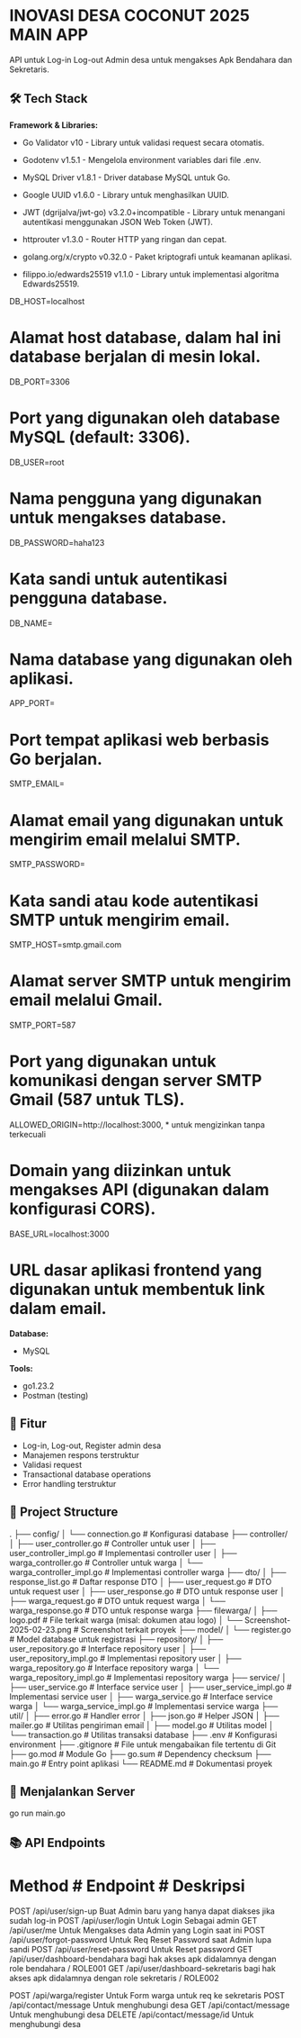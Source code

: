 # INOVASI DESA COCONUT 2025 MAIN APP

API untuk Log-in Log-out Admin desa untuk mengakses Apk Bendahara dan Sekretaris.

## 🛠 Tech Stack

**Framework & Libraries:**
- Go Validator v10 - Library untuk validasi request secara otomatis.

- Godotenv v1.5.1 - Mengelola environment variables dari file .env.

- MySQL Driver v1.8.1 - Driver database MySQL untuk Go.

- Google UUID v1.6.0 - Library untuk menghasilkan UUID.

- JWT (dgrijalva/jwt-go) v3.2.0+incompatible - Library untuk menangani autentikasi menggunakan JSON Web Token (JWT).

- httprouter v1.3.0 - Router HTTP yang ringan dan cepat.

- golang.org/x/crypto v0.32.0 - Paket kriptografi untuk keamanan aplikasi.

- filippo.io/edwards25519 v1.1.0 - Library untuk implementasi algoritma Edwards25519.

DB_HOST=localhost   
# Alamat host database, dalam hal ini database berjalan di mesin lokal.  

DB_PORT=3306     
# Port yang digunakan oleh database MySQL (default: 3306).  

DB_USER=root  
# Nama pengguna yang digunakan untuk mengakses database.  

DB_PASSWORD=haha123  
# Kata sandi untuk autentikasi pengguna database.  

DB_NAME=  
# Nama database yang digunakan oleh aplikasi.  

APP_PORT=
# Port tempat aplikasi web berbasis Go berjalan.  

SMTP_EMAIL= 
# Alamat email yang digunakan untuk mengirim email melalui SMTP.  

SMTP_PASSWORD=  
# Kata sandi atau kode autentikasi SMTP untuk mengirim email.  

SMTP_HOST=smtp.gmail.com  
# Alamat server SMTP untuk mengirim email melalui Gmail.  

SMTP_PORT=587  
# Port yang digunakan untuk komunikasi dengan server SMTP Gmail (587 untuk TLS).  

ALLOWED_ORIGIN=http://localhost:3000, * untuk mengizinkan tanpa terkecuali
# Domain yang diizinkan untuk mengakses API (digunakan dalam konfigurasi CORS).  

BASE_URL=localhost:3000  
# URL dasar aplikasi frontend yang digunakan untuk membentuk link dalam email.  


**Database:**
- MySQL

**Tools:**
- go1.23.2
- Postman (testing)

## 🚀 Fitur
- Log-in, Log-out, Register admin desa
- Manajemen respons terstruktur
- Validasi request
- Transactional database operations
- Error handling terstruktur

## 📁 Project Structure
.
├── config/
│   └── connection.go        # Konfigurasi database
├── controller/
│   ├── user_controller.go          # Controller untuk user
│   ├── user_controller_impl.go     # Implementasi controller user
│   ├── warga_controller.go         # Controller untuk warga
│   └── warga_controller_impl.go    # Implementasi controller warga
├── dto/
│   ├── response_list.go    # Daftar response DTO
│   ├── user_request.go     # DTO untuk request user
│   ├── user_response.go    # DTO untuk response user
│   ├── warga_request.go    # DTO untuk request warga
│   └── warga_response.go   # DTO untuk response warga
├── filewarga/
│   ├── logo.pdf                         # File terkait warga (misal: dokumen atau logo)
│   └── Screenshot-2025-02-23.png         # Screenshot terkait proyek
├── model/
│   └── register.go        # Model database untuk registrasi
├── repository/
│   ├── user_repository.go          # Interface repository user
│   ├── user_repository_impl.go     # Implementasi repository user
│   ├── warga_repository.go         # Interface repository warga
│   └── warga_repository_impl.go    # Implementasi repository warga
├── service/
│   ├── user_service.go          # Interface service user
│   ├── user_service_impl.go     # Implementasi service user
│   ├── warga_service.go         # Interface service warga
│   └── warga_service_impl.go    # Implementasi service warga
├── util/
│   ├── error.go        # Handler error
│   ├── json.go         # Helper JSON
│   ├── mailer.go       # Utilitas pengiriman email
│   ├── model.go        # Utilitas model
│   └── transaction.go  # Utilitas transaksi database
├── .env               # Konfigurasi environment
├── .gitignore         # File untuk mengabaikan file tertentu di Git
├── go.mod             # Module Go
├── go.sum             # Dependency checksum
├── main.go            # Entry point aplikasi
└── README.md          # Dokumentasi proyek


## 🏃 Menjalankan Server
go run main.go
<!-- Server akan berjalan di http://localhost:8080. -->

## 📚 API Endpoints

# Method	    # Endpoint	                      # Deskripsi
<!-- Admin -->
POST	          /api/user/sign-up               Buat Admin baru yang hanya dapat diakses jika sudah log-in
POST	          /api/user/login       	        Untuk Login Sebagai admin
GET             /api/user/me                    Untuk Mengakses data Admin yang Login saat ini
POST            /api/user/forgot-password       Untuk Req Reset Password saat Admin lupa sandi
POST            /api/user/reset-password        Untuk Reset password
GET             /api/user/dashboard-bendahara   bagi hak akses apk didalamnya dengan role bendahara / ROLE001
GET             /api/user/dashboard-sekretaris  bagi hak akses apk didalamnya dengan role sekretaris / ROLE002

<!-- Warga -->
POST            /api/warga/register           Untuk Form warga untuk req ke sekretaris
POST            /api/contact/message          Untuk menghubungi desa
GET             /api/contact/message          Untuk menghubungi desa
DELETE          /api/contact/message/id       Untuk menghubungi desa